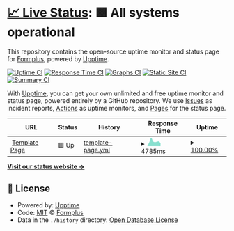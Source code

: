 # [📈 Live Status](https://Formplus.github.io/upptime): <!--live status--> **🟩 All systems operational**

This repository contains the open-source uptime monitor and status page for [Formplus](https://Formplus.github.io/upptime), powered by [Upptime](https://github.com/upptime/upptime).

[![Uptime CI](https://github.com/Formplus/upptime/workflows/Uptime%20CI/badge.svg)](https://github.com/Formplus/upptime/actions?query=workflow%3A%22Uptime+CI%22)
[![Response Time CI](https://github.com/Formplus/upptime/workflows/Response%20Time%20CI/badge.svg)](https://github.com/Formplus/upptime/actions?query=workflow%3A%22Response+Time+CI%22)
[![Graphs CI](https://github.com/Formplus/upptime/workflows/Graphs%20CI/badge.svg)](https://github.com/Formplus/upptime/actions?query=workflow%3A%22Graphs+CI%22)
[![Static Site CI](https://github.com/Formplus/upptime/workflows/Static%20Site%20CI/badge.svg)](https://github.com/Formplus/upptime/actions?query=workflow%3A%22Static+Site+CI%22)
[![Summary CI](https://github.com/Formplus/upptime/workflows/Summary%20CI/badge.svg)](https://github.com/Formplus/upptime/actions?query=workflow%3A%22Summary+CI%22)

With [Upptime](https://upptime.js.org), you can get your own unlimited and free uptime monitor and status page, powered entirely by a GitHub repository. We use [Issues](https://github.com/Formplus/upptime/issues) as incident reports, [Actions](https://github.com/Formplus/upptime/actions) as uptime monitors, and [Pages](https://Formplus.github.io/upptime) for the status page.

<!--start: status pages-->
<!-- This summary is generated by Upptime (https://github.com/upptime/upptime) -->
<!-- Do not edit this manually, your changes will be overwritten -->
<!-- prettier-ignore -->
| URL | Status | History | Response Time | Uptime |
| --- | ------ | ------- | ------------- | ------ |
| <img alt="" src="https://icons.duckduckgo.com/ip3/formpl.us.ico" height="13"> [Template Page](https://formpl.us/templates) | 🟩 Up | [template-page.yml](https://github.com/Formplus/upptime/commits/HEAD/history/template-page.yml) | <details><summary><img alt="Response time graph" src="./graphs/template-page/response-time-week.png" height="20"> 4785ms</summary><br><a href="https://Formplus.github.io/upptime/history/template-page"><img alt="Response time 5263" src="https://img.shields.io/endpoint?url=https%3A%2F%2Fraw.githubusercontent.com%2FFormplus%2Fupptime%2FHEAD%2Fapi%2Ftemplate-page%2Fresponse-time.json"></a><br><a href="https://Formplus.github.io/upptime/history/template-page"><img alt="24-hour response time 2972" src="https://img.shields.io/endpoint?url=https%3A%2F%2Fraw.githubusercontent.com%2FFormplus%2Fupptime%2FHEAD%2Fapi%2Ftemplate-page%2Fresponse-time-day.json"></a><br><a href="https://Formplus.github.io/upptime/history/template-page"><img alt="7-day response time 4785" src="https://img.shields.io/endpoint?url=https%3A%2F%2Fraw.githubusercontent.com%2FFormplus%2Fupptime%2FHEAD%2Fapi%2Ftemplate-page%2Fresponse-time-week.json"></a><br><a href="https://Formplus.github.io/upptime/history/template-page"><img alt="30-day response time 4550" src="https://img.shields.io/endpoint?url=https%3A%2F%2Fraw.githubusercontent.com%2FFormplus%2Fupptime%2FHEAD%2Fapi%2Ftemplate-page%2Fresponse-time-month.json"></a><br><a href="https://Formplus.github.io/upptime/history/template-page"><img alt="1-year response time 5278" src="https://img.shields.io/endpoint?url=https%3A%2F%2Fraw.githubusercontent.com%2FFormplus%2Fupptime%2FHEAD%2Fapi%2Ftemplate-page%2Fresponse-time-year.json"></a></details> | <details><summary><a href="https://Formplus.github.io/upptime/history/template-page">100.00%</a></summary><a href="https://Formplus.github.io/upptime/history/template-page"><img alt="All-time uptime 94.02%" src="https://img.shields.io/endpoint?url=https%3A%2F%2Fraw.githubusercontent.com%2FFormplus%2Fupptime%2FHEAD%2Fapi%2Ftemplate-page%2Fuptime.json"></a><br><a href="https://Formplus.github.io/upptime/history/template-page"><img alt="24-hour uptime 100.00%" src="https://img.shields.io/endpoint?url=https%3A%2F%2Fraw.githubusercontent.com%2FFormplus%2Fupptime%2FHEAD%2Fapi%2Ftemplate-page%2Fuptime-day.json"></a><br><a href="https://Formplus.github.io/upptime/history/template-page"><img alt="7-day uptime 100.00%" src="https://img.shields.io/endpoint?url=https%3A%2F%2Fraw.githubusercontent.com%2FFormplus%2Fupptime%2FHEAD%2Fapi%2Ftemplate-page%2Fuptime-week.json"></a><br><a href="https://Formplus.github.io/upptime/history/template-page"><img alt="30-day uptime 99.67%" src="https://img.shields.io/endpoint?url=https%3A%2F%2Fraw.githubusercontent.com%2FFormplus%2Fupptime%2FHEAD%2Fapi%2Ftemplate-page%2Fuptime-month.json"></a><br><a href="https://Formplus.github.io/upptime/history/template-page"><img alt="1-year uptime 99.95%" src="https://img.shields.io/endpoint?url=https%3A%2F%2Fraw.githubusercontent.com%2FFormplus%2Fupptime%2FHEAD%2Fapi%2Ftemplate-page%2Fuptime-year.json"></a></details>

<!--end: status pages-->

[**Visit our status website →**](https://Formplus.github.io/upptime)

## 📄 License

- Powered by: [Upptime](https://github.com/upptime/upptime)
- Code: [MIT](./LICENSE) © [Formplus](https://Formplus.github.io/upptime)
- Data in the `./history` directory: [Open Database License](https://opendatacommons.org/licenses/odbl/1-0/)
